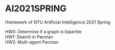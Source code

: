 # AI2021SPRING
Homework of NTU Artificial Intelligence 2021 Spring

HW0: Determine if a graph is bipartite\
HW1: Search in Pacman\
HW2: Multi-agent Pacman
